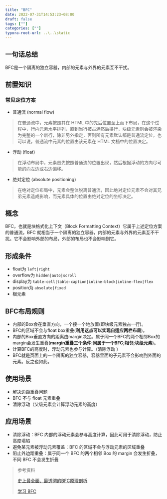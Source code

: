 ```yaml
---
title: "BFC"
date: 2022-07-31T14:53:23+08:00
draft: false
tags: [""]
categories: [""]
typora-root-url: ..\..\static
---
```


## 一句话总结

BFC是一个隔离的独立容器，内部的元素与外界的元素互不干扰。

## 前置知识

### 常见定位方案

- 普通流 (normal flow)

> 在普通流中，元素按照其在 HTML 中的先后位置至上而下布局，在这个过程中，行内元素水平排列，直到当行被占满然后换行，块级元素则会被渲染为完整的一个新行，除非另外指定，否则所有元素默认都是普通流定位，也可以说，普通流中元素的位置由该元素在 HTML 文档中的位置决定。

- 浮动 (float)

> 在浮动布局中，元素首先按照普通流的位置出现，然后根据浮动的方向尽可能的向左边或右边偏移。

- 绝对定位 (absolute positioning)

> 在绝对定位布局中，元素会整体脱离普通流，因此绝对定位元素不会对其兄弟元素造成影响，而元素具体的位置由绝对定位的坐标决定。

## 概念

BFC，也就是块格式化上下文（Block Formatting Context）它属于上述定位方案的普通流，BFC 就相当于一个隔离的独立容器，内部的元素与外界的元素互不干扰。它不会影响外部的布局，外部的布局也不会影响到它。

## 形成条件

- float为 `left|right`
- overflow为 `hidden|auto|scroll`
- display为 `table-cell|table-caption|inline-block|inline-flex|flex`
- position为 `absolute|fixed`
- 根元素

## BFC布局规则

- 内部的Box会在垂直方向，一个接一个地放置(即块级元素独占一行)。
- BFC的区域不会与float box重叠(**利用这点可以实现自适应两栏布局**)。
- 内部的Box垂直方向的距离由margin决定。属于同一个BFC的两个相邻Box的margin会发生重叠(**margin重叠三个条件:同属于一个BFC;相邻;块级元素**)。
- 计算BFC的高度时，浮动元素也参与计算。（清除浮动 ）
- BFC就是页面上的一个隔离的独立容器，容器里面的子元素不会影响到外面的元素。反之也如此。


## 使用场景

- 解决边距重叠问题
- BFC 不与 float 元素重叠
- 清除浮动（父级元素会计算浮动元素的高度）

## 应用场景

- 清除浮动：BFC 内部的浮动元素会参与高度计算，因此可用于清除浮动，防止高度塌陷
- 避免某元素被浮动元素覆盖：BFC 的区域不会与浮动元素的区域重叠
- 阻止外边距重叠：属于同一个 BFC 的两个相邻 Box 的 margin 会发生折叠，不同 BFC 不会发生折叠





> 参考资料
>
> [史上最全面、最透彻的BFC原理剖析](https://github.com/zuopf769/notebook/blob/master/fe/BFC%E5%8E%9F%E7%90%86%E5%89%96%E6%9E%90/README.md)
>
> [学习 BFC](https://juejin.cn/post/6844903495108132877)



